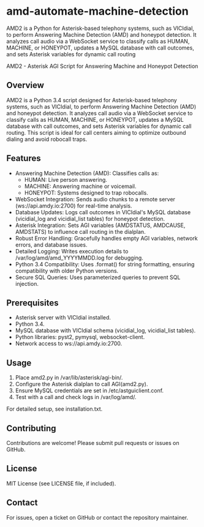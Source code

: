 # amd-automate-machine-detection
AMD2 is a Python for Asterisk-based telephony systems, such as VICIdial, to perform Answering Machine Detection (AMD) and honeypot detection. It analyzes call audio via a WebSocket service to classify calls as HUMAN, MACHINE, or HONEYPOT, updates a MySQL database with call outcomes, and sets Asterisk variables for dynamic call routing


AMD2 - Asterisk AGI Script for Answering Machine and Honeypot Detection

Overview
--------
AMD2 is a Python 3.4 script designed for Asterisk-based telephony systems, such as VICIdial, to perform Answering Machine Detection (AMD) and honeypot detection. It analyzes call audio via a WebSocket service to classify calls as HUMAN, MACHINE, or HONEYPOT, updates a MySQL database with call outcomes, and sets Asterisk variables for dynamic call routing. This script is ideal for call centers aiming to optimize outbound dialing and avoid robocall traps.

Features
--------
- Answering Machine Detection (AMD): Classifies calls as:
  - HUMAN: Live person answering.
  - MACHINE: Answering machine or voicemail.
  - HONEYPOT: Systems designed to trap robocalls.
- WebSocket Integration: Sends audio chunks to a remote server (ws://api.amdy.io:2700) for real-time analysis.
- Database Updates: Logs call outcomes in VICIdial's MySQL database (vicidial_log and vicidial_list tables) for honeypot detection.
- Asterisk Integration: Sets AGI variables (AMDSTATUS, AMDCAUSE, AMDSTATS) to influence call routing in the dialplan.
- Robust Error Handling: Gracefully handles empty AGI variables, network errors, and database issues.
- Detailed Logging: Writes execution details to /var/log/amd/amd_YYYYMMDD.log for debugging.
- Python 3.4 Compatibility: Uses .format() for string formatting, ensuring compatibility with older Python versions.
- Secure SQL Queries: Uses parameterized queries to prevent SQL injection.

Prerequisites
-------------
- Asterisk server with VICIdial installed.
- Python 3.4.
- MySQL database with VICIdial schema (vicidial_log, vicidial_list tables).
- Python libraries: pyst2, pymysql, websocket-client.
- Network access to ws://api.amdy.io:2700.

Usage
-----
1. Place amd2.py in /var/lib/asterisk/agi-bin/.
2. Configure the Asterisk dialplan to call AGI(amd2.py).
3. Ensure MySQL credentials are set in /etc/astguiclient.conf.
4. Test with a call and check logs in /var/log/amd/.

For detailed setup, see installation.txt.

Contributing
------------
Contributions are welcome! Please submit pull requests or issues on GitHub.

License
-------
MIT License (see LICENSE file, if included).

Contact
-------
For issues, open a ticket on GitHub or contact the repository maintainer.
